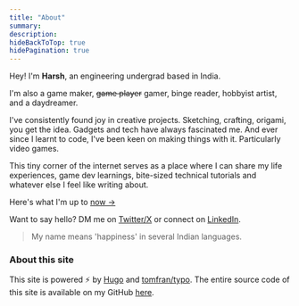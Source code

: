```yaml
---
title: "About"
summary:
description:
hideBackToTop: true
hidePagination: true
---
```


Hey! I'm **Harsh**, an engineering undergrad based in India.

I'm also a game maker, ~~game player~~ gamer, binge reader, hobbyist artist, and a daydreamer. 

I've consistently found joy in creative projects. Sketching, crafting, origami, you get the idea. Gadgets and tech have always fascinated me. And ever since I learnt to code, I've been keen on making things with it. Particularly video games.

This tiny corner of the internet serves as a place where I can share my life experiences, game dev learnings, bite-sized technical tutorials and whatever else I feel like writing about.

Here's what I'm up to [now ->](/now)

Want to say hello? DM me on [Twitter/X](https://x.com/_TheLetterIsH/) or connect on [LinkedIn](https://www.linkedin.com/in/harshvalaki/).

> My name means 'happiness' in several Indian languages.

### About this site

This site is powered ⚡ by [Hugo](https://gohugo.io/) and [tomfran/typo](https://github.com/tomfran/typo). The entire source code of this site is available on my GitHub [here](https://github.com/TheLetterIsH/theletterish.github.io/).